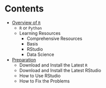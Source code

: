 # Contents

- [Overview of `R`](markdown/overview.md#overview-of-r)
	- `R` or `Python`
	- Learning Resources
		- Comprehensive Resources
		- Basis
		- RStudio
		- Data Science
- [Preparation](markdown/preparation.md#preparation)
	- Download and Install the Latest `R`
	- Download and Install the Latest RStudio
	- How to Use RStudio
	- How to Fix the Problems
